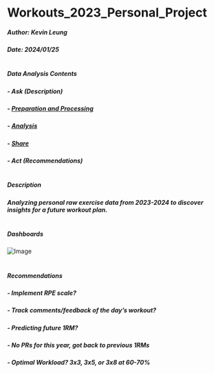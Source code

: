# Workouts_2023_Personal_Project
##### Author: Kevin Leung
##### Date: 2024/01/25
#
##### Data Analysis Contents
##### - Ask (Description)
##### - [Preparation and Processing](https://github.com/kleung157/Workouts_2023_Personal_Project/blob/d1622638481ffd651c763dcd5387e850b1186a07/workouts_data_preparation_processing)
##### - [Analysis](https://github.com/kleung157/Workouts_2023_Personal_Project/blob/d1622638481ffd651c763dcd5387e850b1186a07/workouts_data_analysis)
##### - [Share](https://github.com/kleung157/Workouts_2023_Personal_Project/blob/d1622638481ffd651c763dcd5387e850b1186a07/workouts_data_share_of_observations.docx)
##### - Act (Recommendations)
#
##### Description
##### Analyzing personal raw exercise data from 2023-2024 to discover insights for a future workout plan.
#
##### Dashboards
![Image](https://github.com/user-attachments/assets/f96dafa5-dca7-4ef3-86c2-da481d5c603c)
#
##### Recommendations
##### - Implement RPE scale?
##### - Track comments/feedback of the day’s workout?
##### - Predicting future 1RM?
##### - No PRs for this year, got back to previous 1RMs
##### - Optimal Workload? 3x3, 3x5, or 3x8 at 60-70%
